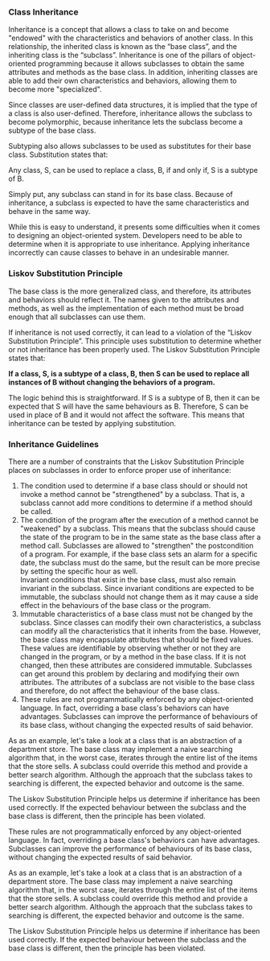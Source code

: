 ### Class Inheritance

Inheritance is a concept that allows a class to take on and become "endowed" with the characteristics and behaviors of another class. In this relationship, the inherited class is known as the “base class”, and the inheriting class is the “subclass”. Inheritance is one of the pillars of object-oriented programming because it allows subclasses to obtain the same attributes and methods as the base class. In addition, inheriting classes are able to add their own characteristics and behaviors, allowing them to become more "specialized".

Since classes are user-defined data structures, it is implied that the type of a class is also user-defined. Therefore, inheritance allows the subclass to become polymorphic, because inheritance lets the subclass become a subtype of the base class.

Subtyping also allows subclasses to be used as substitutes for their base class. Substitution states that:

Any class, S, can be used to replace a class, B, if and only if, S is a subtype of B.

Simply put, any subclass can stand in for its base class. Because of inheritance, a subclass is expected to have the same characteristics and behave in the same way.

While this is easy to understand, it presents some difficulties when it comes to designing an object-oriented system. Developers need to be able to determine when it is appropriate to use inheritance. Applying inheritance incorrectly can cause classes to behave in an undesirable manner.

### Liskov Substitution Principle

The base class is the more generalized class, and therefore, its attributes and behaviors should reflect it. The names given to the attributes and methods, as well as the implementation of each method must be broad enough that all subclasses can use them.

If inheritance is not used correctly, it can lead to a violation of the “Liskov Substitution Principle”. This principle uses substitution to determine whether or not inheritance has been properly used. The Liskov Substitution Principle states that:

__If a class, S, is a subtype of a class, B, then S can be used to replace all instances of B without changing the behaviors of a program.__

The logic behind this is straightforward. If S is a subtype of B, then it can be expected that S will have the same behaviours as B. Therefore, S can be used in place of B and it would not affect the software. This means that inheritance can be tested by applying substitution.

### Inheritance Guidelines

There are a number of constraints that the Liskov Substitution Principle places on subclasses in order to enforce proper use of inheritance:

1. The condition used to determine if a base class should or should not invoke a method cannot be "strengthened" by a subclass. That is, a subclass cannot add more conditions to determine if a method should be called.  
2. The condition of the program after the execution of a method cannot be "weakened" by a subclass. This means that the subclass should cause the state of the program to be in the same state as the base class after a method call. Subclasses are allowed to "strengthen" the postcondition of a program. For example, if the base class sets an alarm for a specific date, the subclass must do the same, but the result can be more precise by setting the specific hour as well.  
Invariant conditions that exist in the base class, must also remain invariant in the subclass. Since invariant conditions are expected to be immutable, the subclass should not change them as it may cause a side effect in the behaviours of the base class or the program.
3. Immutable characteristics of a base class must not be changed by the subclass. Since classes can modify their own characteristics, a subclass can modify all the characteristics that it inherits from the base. However, the base class may encapsulate attributes that should be fixed values. These values are identifiable by observing whether or not they are changed in the program, or by a method in the base class. If it is not changed, then these attributes are considered immutable. Subclasses can get around this problem by declaring and modifying their own attributes. The attributes of a subclass are not visible to the base class and therefore, do not affect the behaviour of the base class.  
4. These rules are not programmatically enforced by any object-oriented language. In fact, overriding a base class's behaviors can have advantages. Subclasses can improve the performance of behaviours of its base class, without changing the expected results of said behavior.  

As as an example, let's take a look at a class that is an abstraction of a department store. The base class may implement a naive searching algorithm that, in the worst case, iterates through the entire list of the items that the store sells. A subclass could override this method and provide a better search algorithm. Although the approach that the subclass takes to searching is different, the expected behavior and outcome is the same.

The Liskov Substitution Principle helps us determine if inheritance has been used correctly. If the expected behaviour between the subclass and the base class is different, then the principle has been violated.

These rules are not programmatically enforced by any object-oriented language. In fact, overriding a base class's behaviors can have advantages. Subclasses can improve the performance of behaviours of its base class, without changing the expected results of said behavior.

As as an example, let's take a look at a class that is an abstraction of a department store. The base class may implement a naive searching algorithm that, in the worst case, iterates through the entire list of the items that the store sells. A subclass could override this method and provide a better search algorithm. Although the approach that the subclass takes to searching is different, the expected behavior and outcome is the same.

The Liskov Substitution Principle helps us determine if inheritance has been used correctly. If the expected behaviour between the subclass and the base class is different, then the principle has been violated.
